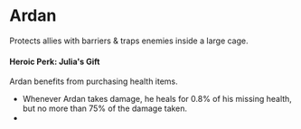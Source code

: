 # Ardan

Protects allies with barriers & traps enemies inside a large cage.

#### Heroic Perk: Julia's Gift

Ardan benefits from purchasing health items.

* Whenever Ardan takes damage, he heals for 0.8% of his missing health, but no more than 75% of the damage taken.
* 


